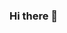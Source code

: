 ### Hi there 👋

<!--
My name is Kitty! I am a full stack software engineer.

-:round_pushpin: I’m currently working on a Bloomberg Clone.
-:pencil: I’m currently learning Typescript and how to implement Storybook stories into my components.
-->
